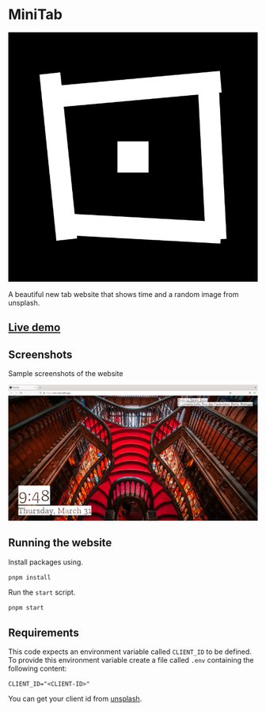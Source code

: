 # MiniTab

![logo](./static/minitab.svg)

A beautiful new tab website that shows time and a random image from unsplash.

## [Live demo](https://mini-tab.netlify.com)

## Screenshots

Sample screenshots of the website

![screenshot](./screenshot.png)

## Running the website

Install packages using.

```bash
pnpm install
```

Run the `start` script.

```bash
pnpm start
```

## Requirements

This code expects an environment variable called `CLIENT_ID` to be defined. To provide this environment variable create a file called `.env` containing the following content:

```dotenv
CLIENT_ID="<CLIENT-ID>"
```

You can get your client id from [unsplash](https://unsplash.com/developers).
